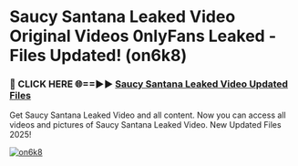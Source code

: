 # Saucy Santana Leaked Video Original Videos 0nlyFans Leaked - Files Updated! (on6k8)

<h3>🔴 CLICK HERE 🌐==►► <a href="https://tinyurl.com/ehrbuxhb" rel="nofollow">Saucy Santana Leaked Video Updated Files</a></h3>

Get Saucy Santana Leaked Video and all content. Now you can access all videos and pictures of Saucy Santana Leaked Video. New Updated Files 2025!

[![on6k8](https://i.imgur.com/lVYEuWS.gif)](https://tinyurl.com/ehrbuxhb)
